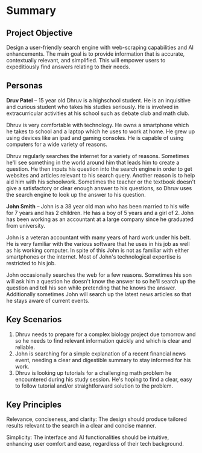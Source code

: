 # Summary

## Project Objective

Design a user-friendly search engine with web-scraping capabilities and AI enhancements. The main goal is to provide information that is accurate, contextually relevant, and simplified. This will empower users to expeditiously find answers relating to their needs.

## Personas

**Druv Patel** – 15 year old Dhruv is a highschool student. He is an inquisitive and curious student who takes his studies seriously. He is involved in extracurricular activities at his school such as debate club and math club. 

Dhruv is very comfortable with technology. He owns a smartphone which he takes to school and a laptop which he uses to work at home. He grew up using devices like an ipad and gaming consoles. He is capable of using computers for a wide variety of reasons.

Dhruv regularly searches the internet for a variety of reasons. Sometimes he'll see something in the world around him that leads him to create a question. He then inputs his question into the search engine in order to get websites and articles relevant to his search query. Another reason is to help aid him with his schoolwork. Sometimes the teacher or the textbook doesn't give a satisfactory or clear enough answer to his questions, so Dhruv uses the search engine to look up the answer to his question.

**John Smith** – John is a 38 year old man who has been married to his wife for 7 years and has 2 children. He has a boy of 5 years and a girl of 2. John has been working as an accountant at a large company since he graduated from university.

John is a veteran accountant with many years of hard work under his belt. He is very familiar with the various software that he uses in his job as well as his working computer. In spite of this John is not as familiar with either smartphones or the internet. Most of John's technological expertise is restricted to his job.

John occasionally searches the web for a few reasons. Sometimes his son will ask him a question he doesn't know the answer to so he'll search up the question and tell his son while pretending that he knows the answer. Additionally sometimes John will search up the latest news articles so that he stays aware of current events.

## Key Scenarios

1. Dhruv needs to prepare for a complex biology project due tomorrow and so he needs to find relevant information quickly and which is clear and reliable.
2. John is searching for a simple explanation of a recent financial news event, needing a clear and digestible summary to stay informed for his work.
3. Dhruv is looking up tutorials for a challenging math problem he encountered during his study session. He's hoping to find a clear, easy to follow tutorial and/or straightforward solution to the problem.

## Key Principles

Relevance, conciseness, and clarity: The design should produce tailored results relevant to the search in a clear and concise manner.

Simplicity: The interface and AI functionalities should be intuitive, enhancing user comfort and ease, regardless of their tech background.
